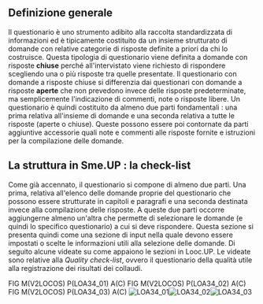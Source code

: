 
## Definizione generale

Il questionario è uno strumento adibito alla raccolta standardizzata di informazioni ed è tipicamente costituito da un insieme strutturato di domande con relative categorie di risposte definite a priori da chi lo costruisce.
Questa tipologia di questionario viene definita a domande con risposte  **chiuse** perché all'intervistato viene richiesto di rispondere scegliendo una o più risposte tra quelle presentate. Il questionario con domande a risposte chiuse si differenzia dai questionari con domande a risposte **aperte** che non prevedono invece delle risposte predeterminate, ma semplicemente l'indicazione di commenti, note o risposte libere.
Un questionario è quindi costituito da almeno due parti fondamentali :  una prima relativa all'insieme di domande e una seconda relativa a tutte le risposte (aperte o chiuse). Queste possono essere poi contornate da parti aggiuntive accessorie quali note e commenti alle risposte fornite e istruzioni per la compilazione delle domande.


## La struttura in Sme.UP :  la check-list
Come già accennato, il questionario si compone di almeno due parti. Una prima, relativa all'elenco delle domande proprie del questionario che possono essere strutturate in capitoli e paragrafi e una seconda destinata invece alla compilazione delle risposte. A queste due parti occorre aggiungerne almeno un'altra che permette di selezionare le domande (e quindi lo specifico questionario) a cui si deve rispondere. Questa sezione si presenta quindi come una sezione di input nella quale devono essere impostati o scelte le informazioni utili alla selezione delle domande.
Di seguito alcune videate su come appaiono le sezioni in Looc.UP. Le videate sono relative alla _Quality check-list_, ovvero il questionario della qualità utile alla registrazione dei risultati dei collaudi.

FIG M(V2LOCOS) P(LOA34_01) A(C)
FIG M(V2LOCOS) P(LOA34_02) A(C)
FIG M(V2LOCOS) P(LOA34_03) A(C)
![LOA34_01](http://doc.smeup.com/immagini/MBDOC_OGG-V2LOCOS341/LOA34_01.png)![LOA34_02](http://doc.smeup.com/immagini/MBDOC_OGG-V2LOCOS341/LOA34_02.png)![LOA34_03](http://doc.smeup.com/immagini/MBDOC_OGG-V2LOCOS341/LOA34_03.png)
